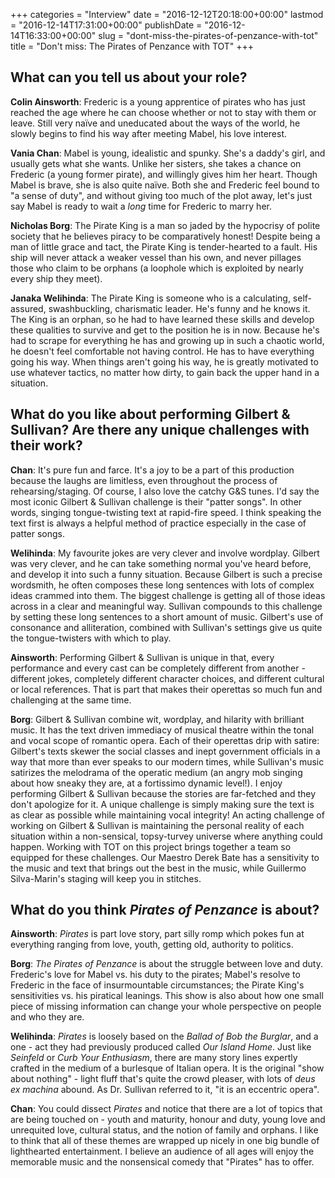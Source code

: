 +++
categories = "Interview"
date = "2016-12-12T20:18:00+00:00"
lastmod = "2016-12-14T17:31:00+00:00"
publishDate = "2016-12-14T16:33:00+00:00"
slug = "dont-miss-the-pirates-of-penzance-with-tot"
title = "Don&#039;t miss: The Pirates of Penzance with TOT"
+++

## What can you tell us about your role?

**Colin Ainsworth**: Frederic is a young apprentice of pirates who has just reached the age where he can choose whether or not to stay with them or leave. Still very naïve and uneducated about the ways of the world, he slowly begins to find his way after meeting Mabel, his love interest.

**Vania Chan**: Mabel is young, idealistic and spunky. She's a daddy's girl, and usually gets what she wants. Unlike her sisters, she takes a chance on Frederic (a young former pirate), and willingly gives him her heart. Though Mabel is brave, she is also quite naïve. Both she and Frederic feel bound to "a sense of duty", and without giving too much of the plot away, let's just say Mabel is ready to wait a *long* time for Frederic to marry her.

**Nicholas Borg**: The Pirate King is a man so jaded by the hypocrisy of polite society that he believes piracy to be comparatively honest! Despite being a man of little grace and tact, the Pirate King is tender-hearted to a fault. His ship will never attack a weaker vessel than his own, and never pillages those who claim to be orphans (a loophole which is exploited by nearly every ship they meet). 

**Janaka Welihinda**: The Pirate King is someone who is a calculating, self-assured, swashbuckling, charismatic leader. He's funny and he knows it. The King is an orphan, so he had to have learned these skills and develop these qualities to survive and get to the position he is in now. Because he's had to scrape for everything he has and growing up in such a chaotic world, he doesn't feel comfortable not having control. He has to have everything going his way. When things aren't going his way, he is greatly motivated to use whatever tactics, no matter how dirty, to gain back the upper hand in a situation.

## What do you like about performing Gilbert & Sullivan? Are there any unique challenges with their work?

**Chan**: It's pure fun and farce. It's a joy to be a part of this production because the laughs are limitless, even throughout the process of rehearsing/staging. Of course, I also love the catchy G&S tunes.  I'd say the most iconic Gilbert & Sullivan challenge is their "patter songs". In other words, singing tongue-twisting text at rapid-fire speed. I think speaking the text first is always a helpful method of practice especially in the case of patter songs. 

**Welihinda**: My favourite jokes are very clever and involve wordplay.  Gilbert was very clever, and he can take something normal you've heard before, and develop it into such a funny situation. Because Gilbert is such a precise wordsmith, he often composes these long sentences with lots of complex ideas crammed into them. The biggest challenge is getting all of those ideas across in a clear and meaningful way. Sullivan compounds to this challenge by setting these long sentences to a short amount of music. Gilbert's use of consonance and alliteration, combined with Sullivan's settings give us quite the tongue-twisters with which to play.

**Ainsworth**: Performing Gilbert & Sullivan is unique in that, every performance and every cast can be completely different from another - different jokes, completely different character choices, and different cultural or local references. That is part that makes their operettas so much fun and challenging at the same time.

**Borg**: Gilbert & Sullivan combine wit, wordplay, and hilarity with brilliant music. It has the text driven immediacy of musical theatre within the tonal and vocal scope of romantic opera. Each of their operettas drip with satire: Gilbert's texts skewer the social classes and inept government officials in a way that more than ever speaks to our modern times, while Sullivan's music satirizes the melodrama of the operatic medium (an angry mob singing about how sneaky they are, at a fortissimo dynamic level!). I enjoy performing Gilbert & Sullivan because the stories are far-fetched and they don't apologize for it. A unique challenge is simply making sure the text is as clear as possible while maintaining vocal integrity! An acting challenge of working on Gilbert & Sullivan is maintaining the personal reality of each situation within a non-sensical, topsy-turvey universe where anything could happen. Working with TOT on this project brings together a team so equipped for these challenges. Our Maestro Derek Bate has a sensitivity to the music and text that brings out the best in the music, while Guillermo Silva-Marin's staging will keep you in stitches. 

## What do you think *Pirates of Penzance* is about?

**Ainsworth**: *Pirates* is part love story, part silly romp which pokes fun at everything ranging from love, youth, getting old, authority to politics.

**Borg**: *The Pirates of Penzance* is about the struggle between love and duty. Frederic's love for Mabel vs. his duty to the pirates; Mabel's resolve to Frederic in the face of insurmountable circumstances; the Pirate King's sensitivities vs. his piratical leanings. This show is also about how one small piece of missing information can change your whole perspective on people and who they are. 

**Welihinda**: *Pirates* is loosely based on the *Ballad of Bob the Burglar*, and a one - act they had previously produced called *Our Island Home*. Just like *Seinfeld* or *Curb Your Enthusiasm*, there are many story lines expertly crafted in the medium of a burlesque of Italian opera. It is the original "show about nothing" - light fluff that's quite the crowd pleaser, with lots of *deus ex machina* abound. As Dr. Sullivan referred to it, "it is an eccentric opera".

**Chan**: You could dissect *Pirates* and notice that there are a lot of topics that are being touched on - youth and maturity, honour and duty, young love and unrequited love, cultural status, and the notion of family and orphans. I like to think that all of these themes are wrapped up nicely in one big bundle of lighthearted entertainment. I believe an audience of all ages will enjoy the memorable music and the nonsensical comedy that "Pirates" has to offer.
